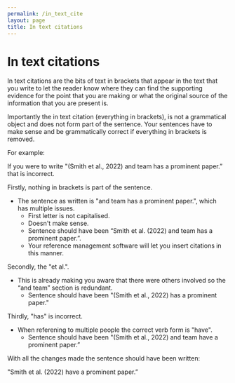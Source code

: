 ```yaml
---
permalink: /in_text_cite
layout: page
title: In text citations
---
```


# In text citations

In text citations are the bits of text in brackets that appear in the text that you write to let the reader know where they can find the supporting evidence for the point that you are making or what the original source of the information that you are present is.

Importantly the in text citation (everything in brackets), is not a grammatical object and does not form part of the sentence. 
Your sentences have to make sense and be grammatically correct if everything in brackets is removed.

For example:

If you were to write "(Smith et al., 2022) and team has a prominent paper.” that is incorrect. 

Firstly, nothing in brackets is part of the sentence. 

- The sentence as written is "and team has a prominent paper.", which has multiple issues.
  - First letter is not capitalised.
  - Doesn't make sense.
  - Sentence should have been “Smith et al. (2022) and team has a prominent paper.”.
  - Your reference management software will let you insert citations in this manner.
  
Secondly, the "et al.".

- This is already making you aware that there were others involved so the “and team” section is redundant.
  - Sentence should have been "(Smith et al., 2022) has a prominent paper."

Thirdly, "has" is incorrect.

- When referening to multiple people the correct verb form is "have".
  - Sentence should have been "(Smith et al., 2022) and team have a prominent paper.”

With all the changes made the sentence should have been written:

"Smith et al. (2022) have a prominent paper.”
